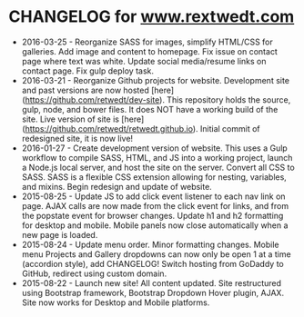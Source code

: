 # CHANGELOG for www.rextwedt.com

 - 2016-03-25 - Reorganize SASS for images, simplify HTML/CSS for galleries.  Add image and content to homepage.  Fix issue on contact page where text was white.  Update social media/resume links on contact page.  Fix gulp deploy task.
 - 2016-03-21 - Reorganize Github projects for website.  Development site and past versions are now hosted [here] (https://github.com/retwedt/dev-site).  This repository holds the source, gulp, node, and bower files.  It does NOT have a working build of the site.  Live version of site is [here] (https://github.com/retwedt/retwedt.github.io).  Initial commit of redesigned site, it is now live!
 - 2016-01-27 - Create development version of website.  This uses a Gulp workflow to compile SASS, HTML, and JS into a working project, launch a Node.js local server, and host the site on the server.  Convert all CSS to SASS.  SASS is a flexible CSS extension allowing for nesting, variables, and mixins.  Begin redesign and update of website.
 - 2015-08-25 - Update JS to add click event listener to each nav link on page.  AJAX calls are now made from the click event for links, and from the popstate event for browser changes.  Update h1 and h2 formatting for desktop and mobile.  Mobile panels now close automatically when a new page is loaded.
 - 2015-08-24 - Update menu order.  Minor formatting changes.  Mobile menu Projects and Gallery dropdowns can now only be open 1 at a time (accordion style), add CHANGELOG!  Switch hosting from GoDaddy to GitHub, redirect using custom domain.
 - 2015-08-22 - Launch new site!  All content updated.  Site restructured using Bootstrap framework, Bootstrap Dropdown Hover plugin, AJAX.  Site now works for Desktop and Mobile platforms.

